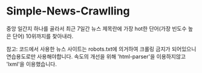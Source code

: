 # Simple-News-Crawlling

중앙 일간지 하나를 골라서 최근 7일간 뉴스 제목란에 가장 hot한 단어(가장 빈도수 높은 단어) 10위까지를 찾아내라.

참고: 코드에서 사용한 뉴스 사이트는 robots.txt에 의거하여 크롤링 금지가 되어있으니 연습용도로만 사용해야합니다.
      속도의 개선을 위해 'html-parser'을 이용하지않고 'lxml'을 이용했습니다.
